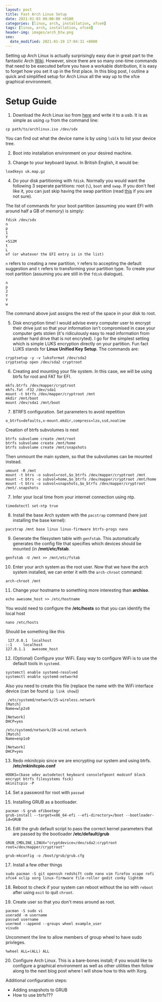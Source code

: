 ```yaml
---
layout: post
title: Fast Arch Linux Setup
date: 2021-01-03 00:00:00 +0100
categories: [linux, arch, installation, xfce4]
tags: [linux, arch, installation, xfce4]
header-img: images/arch_btw.png
seo:
  date_modified: 2021-01-19 17:04:31 +0000
---
```


Setting up Arch Linux is actually surprisingly easy due in great part to the fantastic Arch [Wiki](insert_wiki_link). However, since there are so many one-time commands that need to be executed before you have a workable distribution, it is easy to forget how you set it up in the first place. In this blog post, I outline a quick and simplified setup for Arch Linux all the way up to the xfce graphical environment. 

# Setup Guide

1. Download the Arch Linux iso from [here](insert_download_link) and write it to a usb. It is as simple as using `cp` from the command line:

```
cp path/to/archlinux.iso /dev/sdx
```

You can find out what the device name is by using `lsblk` to list your device tree. 

2. Boot into installation environment on your desired machine. 

3. Change to your keyboard layout. In British English, it would be:

```
loadkeys uk.map.gz
```

4. Do your disk partitioning with `fdisk`. Normally you would want the following 3 seperate partitions: root (`\`), `boot` and `swap`. If you don't feel like it, you can just skip having the swap partition (read [this](https://www.lifewire.com/do-you-need-swap-partition-2202049) if you are not sure).

The list of commands for your boot partition (assuming you want EFI with around half a GB of memory) is simply:
```
fdisk /dev/sdx
n
p 
1
Y
+512M
t
L
ef (or whatever the EFI entry is in the list)
```

`n` refers to creating a new partition, `Y` refers to accepting the default suggestion and `t` refers to transforming your partition type. To create your root partition (assuming you are still in the `fdisk` dialogue).

```
n
p
2
Y
Y
w
```

The command above just assigns the rest of the space in your disk to root. 

5. Disk encryption time! I would advise every computer user to encrypt their drive just so that your information isn't compromised in case your computer gets stolen (it's ridiculously easy to read information from another hard drive that is not encryted). I go for the simplest setting which is simple LUKS encryption directly on your partition. Fun fact LUKS stands for **Linux Unified Key Setup**. The commands are:

```
cryptsetup -y -v luksFormat /dev/sda2
cryptsetup open /dev/sda2 cryptroot
```

6. Creating and  mounting your file system. In this case, we will be using btrfs for root and FAT for EFI. 

```
mkfs.btrfs /dev/mapper/cryptroot
mkfs.fat -F32 /dev/sda1 
mount -t btrfs /dev/mapper/cryptroot /mnt
mkdir /mnt/boot
mount /dev/sda1 /mnt/boot
``` 

7. BTRFS configuration. Set parameters to avoid repetition

```
o_btrfs=defaults,x-mount.mkdir,compress=lzo,ssd,noatime
```

Creation of btrfs subvolumes is next

```
btrfs subvolume create /mnt/root
btrfs subvolume create /mnt/home
btrfs subvolume create /mnt/snapshots
```

Then unmount the main system, so that the subvolumes can be mounted instead. 

```
umount -R /mnt
mount -t btrs -o subvol=root,$o_btrfs /dev/mapper/cryptroot /mnt
mount -t btrs -o subvol=home,$o_btrfs /dev/mapper/cryptroot /mnt/home
mount -t btrs -o subvol=snapshots,$o_btrfs /dev/mapper/cryptroot /mnt/.snapshots
```

7. Infer your local time from your internet connection using ntp. 

`timedatectl set-ntp true`

8. Install the base Arch system with the `pacstrap` command (here just installing the base kernel):

```
pacstrap /mnt base linux linux-firmware btrfs-progs nano
```

9. Generate the filesystem table with `genfstab`. This automatically generates the config file that specifies which devices should be mounted (in **/mnt/etc/fstab**.

```
genfstab -U /mnt >> /mnt/etc/fstab
```

 10. Enter your arch system as the root user. Now that we have the arch system installed, we can enter it with the `arch-chroot` command:

 ```
 arch-chroot /mnt
 ```

 11. Change your hostname to something more interesting than **archiso**. 

 ```
 echo awesome_host >> /etc/hostname
 ```

 You would need to configure the **/etc/hosts** so that you can identify the local host

 ```
 nano /etc/hosts
 ```
Should be something like this

```
 127.0.0.1	localhost
::1		localhost
127.0.1.1	awesome_host
```

 12. (Optional) Configure your WiFi. Easy way to configure WiFi is to use the default tools in `systemd`. 

```
systemctl enable systemd-resolved
systemctl enable systemd-networkd

```

Also you need to create this file (replace the name with the WiFi interface device (can be found `ip link show`))

```
 /etc/systemd/network/25-wireless.network
[Match]
Name=wlp2s0

[Network]
DHCP=yes
```


```
/etc/systemd/network/20-wired.network
[Match]
Name=enp1s0

[Network]
DHCP=yes
```

13. Redo mkinitcpio since we are encrypting our system and using btrfs. **/etc/mkinitcpio.conf**

```
HOOKS=(base udev autodetect keyboard consolefgeont modconf block encrypt btrfs filesystems fsck)
mkinitcpio -P
```

14. Set a password for root with `passwd`


15. Installing GRUB as a bootloader. 

```
pacman -S grub efibootmgr
grub-install --target=x86_64-efi --efi-directory=/boot --bootloader-id=GRUB
```

16. Edit the grub default script to pass the correct kernel parameters that are passed by the bootloader **/etc/default/grub**

```
GRUB_CMDLINE_LINUX="cryptdevice=/dev/sda2:cryptroot root=/dev/mapper/cryptroot"
```

```
grub-mkconfig -o /boot/grub/grub.cfg
```


17. Install a few other things

```
sudo pacman -S git openssh redshift code nano vim firefox xcape rofi xfce4 xclip xorg linux-firmware file-roller gedit conky lightdm
```

18. Reboot to check if your system can reboot without the iso with `reboot` after using `exit` to quit `chroot`.


19. Create user so that you don't mess around as root. 

```
pacman -S sudo vi
useradd -m username
passwd username
usermod --append --groups wheel example_user
visudo
```

Uncomment the line to allow members of group wheel to have sudo privleges. 

```
%wheel ALL=(ALL) ALL
```

20. Configure Arch Linux. This is a bare-bones install; if you would like to configure a graphical environment as well as other utilities then follow along to the next blog post where I will show how to this with Xorg.

Additional configuration steps:
* Adding snapshots to GRUB
* How to use btrfs??? 


